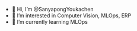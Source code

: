 - 👋 Hi, I’m @SanyapongYoukachen
- 👀 I’m interested in Computer Vision, MLOps, ERP
- 🌱 I’m currently learning MLOps

<!---
SanyapongYoukachen/SanyapongYoukachen is a ✨ special ✨ repository because its `README.md` (this file) appears on your GitHub profile.
You can click the Preview link to take a look at your changes.
--->

